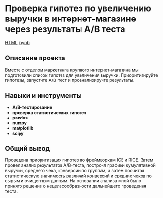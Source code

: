 # Проверка гипотез по увеличению выручки в интернет-магазине через результаты A/B теста
[HTML](https://github.com/Joker2k79/Portfolio/blob/main/07_analysis_ab_test_results/a_b_test.html) [ipynb](https://github.com/Joker2k79/Portfolio/blob/main/07_analysis_ab_test_results/a_b_test.ipynb)

## Описание проекта
Вместе с отделом маркетинга крупного интернет-магазина мы подготовили список гипотез для увеличения выручки. Приоритизируйте гипотезы, запустите A/B-тест и проанализируйте результаты.


## Навыки и инструменты

- **A/B-тестирование**
- **проверка статистических гипотез**
- **pandas**
- **numpy**
- **matplotlib**
- **scipy**

##

## Общий вывод
Проведена приоритизация гипотез по фреймворкам ICE и RICE. Затем провел анализ результатов A/B-теста, построил графики кумулятивной выручки, среднего чека, конверсии по группам, а затем посчитал статистическую значимость различий конверсий и средних чеков по сырым и очищенным данным. На основании анализа мной было принято решение о нецелесообразности дальнейшего проведения теста.
